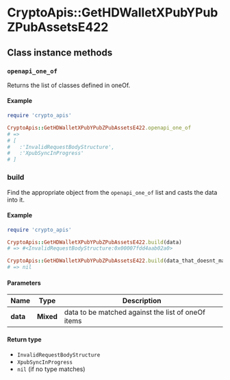 # CryptoApis::GetHDWalletXPubYPubZPubAssetsE422

## Class instance methods

### `openapi_one_of`

Returns the list of classes defined in oneOf.

#### Example

```ruby
require 'crypto_apis'

CryptoApis::GetHDWalletXPubYPubZPubAssetsE422.openapi_one_of
# =>
# [
#   :'InvalidRequestBodyStructure',
#   :'XpubSyncInProgress'
# ]
```

### build

Find the appropriate object from the `openapi_one_of` list and casts the data into it.

#### Example

```ruby
require 'crypto_apis'

CryptoApis::GetHDWalletXPubYPubZPubAssetsE422.build(data)
# => #<InvalidRequestBodyStructure:0x00007fdd4aab02a0>

CryptoApis::GetHDWalletXPubYPubZPubAssetsE422.build(data_that_doesnt_match)
# => nil
```

#### Parameters

| Name | Type | Description |
| ---- | ---- | ----------- |
| **data** | **Mixed** | data to be matched against the list of oneOf items |

#### Return type

- `InvalidRequestBodyStructure`
- `XpubSyncInProgress`
- `nil` (if no type matches)

